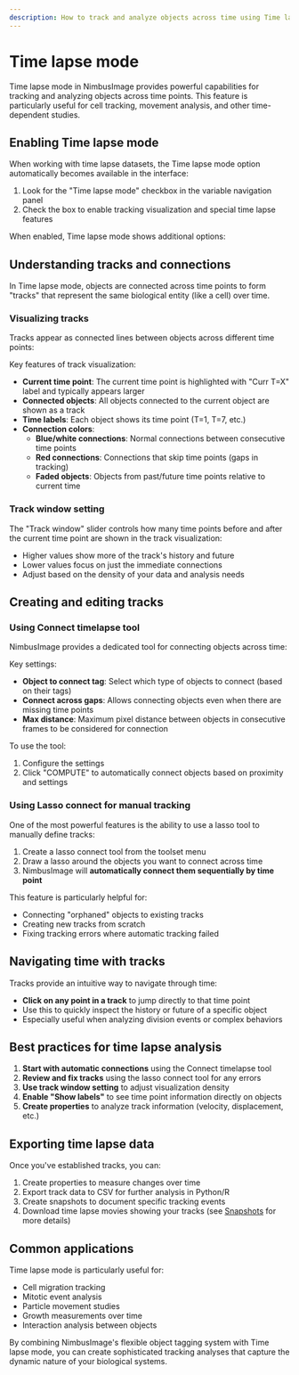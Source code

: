 ```yaml
---
description: How to track and analyze objects across time using Time lapse mode
---
```


# Time lapse mode

Time lapse mode in NimbusImage provides powerful capabilities for tracking and analyzing objects across time points. This feature is particularly useful for cell tracking, movement analysis, and other time-dependent studies.

## Enabling Time lapse mode

When working with time lapse datasets, the Time lapse mode option automatically becomes available in the interface:

1. Look for the "Time lapse mode" checkbox in the variable navigation panel
2. Check the box to enable tracking visualization and special time lapse features

When enabled, Time lapse mode shows additional options:

## Understanding tracks and connections

In Time lapse mode, objects are connected across time points to form "tracks" that represent the same biological entity (like a cell) over time.

### Visualizing tracks

Tracks appear as connected lines between objects across different time points:

Key features of track visualization:
- **Current time point**: The current time point is highlighted with "Curr T=X" label and typically appears larger
- **Connected objects**: All objects connected to the current object are shown as a track
- **Time labels**: Each object shows its time point (T=1, T=7, etc.)
- **Connection colors**:
  - **Blue/white connections**: Normal connections between consecutive time points
  - **Red connections**: Connections that skip time points (gaps in tracking)
  - **Faded objects**: Objects from past/future time points relative to current time

### Track window setting

The "Track window" slider controls how many time points before and after the current time point are shown in the track visualization:

- Higher values show more of the track's history and future
- Lower values focus on just the immediate connections
- Adjust based on the density of your data and analysis needs

## Creating and editing tracks

### Using Connect timelapse tool

NimbusImage provides a dedicated tool for connecting objects across time:

Key settings:
- **Object to connect tag**: Select which type of objects to connect (based on their tags)
- **Connect across gaps**: Allows connecting objects even when there are missing time points
- **Max distance**: Maximum pixel distance between objects in consecutive frames to be considered for connection

To use the tool:
1. Configure the settings
2. Click "COMPUTE" to automatically connect objects based on proximity and settings

### Using Lasso connect for manual tracking

One of the most powerful features is the ability to use a lasso tool to manually define tracks:

1. Create a lasso connect tool from the toolset menu
2. Draw a lasso around the objects you want to connect across time
3. NimbusImage will **automatically connect them sequentially by time point**

This feature is particularly helpful for:
- Connecting "orphaned" objects to existing tracks
- Creating new tracks from scratch
- Fixing tracking errors where automatic tracking failed

## Navigating time with tracks

Tracks provide an intuitive way to navigate through time:

- **Click on any point in a track** to jump directly to that time point
- Use this to quickly inspect the history or future of a specific object
- Especially useful when analyzing division events or complex behaviors

## Best practices for time lapse analysis

1. **Start with automatic connections** using the Connect timelapse tool
2. **Review and fix tracks** using the lasso connect tool for any errors
3. **Use track window setting** to adjust visualization density
4. **Enable "Show labels"** to see time point information directly on objects
5. **Create properties** to analyze track information (velocity, displacement, etc.)

## Exporting time lapse data

Once you've established tracks, you can:
1. Create properties to measure changes over time
2. Export track data to CSV for further analysis in Python/R
3. Create snapshots to document specific tracking events
4. Download time lapse movies showing your tracks (see [Snapshots](snapshots.md) for more details)

## Common applications

Time lapse mode is particularly useful for:
- Cell migration tracking
- Mitotic event analysis
- Particle movement studies
- Growth measurements over time
- Interaction analysis between objects

By combining NimbusImage's flexible object tagging system with Time lapse mode, you can create sophisticated tracking analyses that capture the dynamic nature of your biological systems.